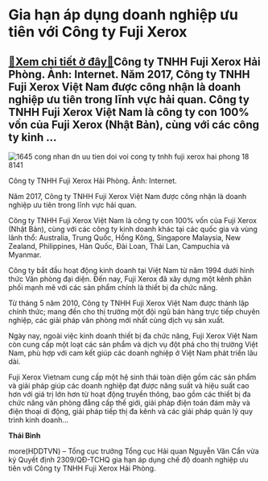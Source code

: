 Gia hạn áp dụng doanh nghiệp ưu tiên với Công ty Fuji Xerox
===========================================================

[:gift:Xem chi tiết ở đây:gift:](https://hddtvn.com/gia-han-ap-dung-doanh-nghiep-uu-tien-voi-cong-ty-fuji-xerox/)Công ty TNHH Fuji Xerox Hải Phòng. Ảnh: Internet. Năm 2017, Công ty TNHH Fuji Xerox Việt Nam được công nhận là doanh nghiệp ưu tiên trong lĩnh vực hải quan. Công ty TNHH Fuji Xerox Việt Nam là công ty con 100% vốn của Fuji Xerox (Nhật Bản), cùng với các công ty kinh …
----------------------------------------------------------------------------------------------------------------------------------------------------------------------------------------------------------------------------------------------------------------------------





![1645 cong nhan dn uu tien doi voi cong ty tnhh fuji xerox hai phong 18 8141](https://hddtvn.com/wp-content/uploads/2021/01/1645_cong-nhan-dn-uu-tien-doi-voi-cong-ty-tnhh-fuji-xerox-hai-phong-18-.8141.png "undefined")


Công ty TNHH Fuji Xerox Hải Phòng. Ảnh: Internet.



Năm 2017, Công ty TNHH Fuji Xerox Việt Nam được công nhận là doanh nghiệp ưu tiên trong lĩnh vực hải quan.


Công ty TNHH Fuji Xerox Việt Nam là công ty con 100% vốn của Fuji Xerox (Nhật Bản), cùng với các công ty kinh doanh khác tại các quốc gia và vùng lãnh thổ: Australia, Trung Quốc, Hồng Kông, Singapore Malaysia, New Zealand, Philippines, Hàn Quốc, Đài Loan, Thái Lan, Campuchia và Myanmar.


Công ty bắt đầu hoạt động kinh doanh tại Việt Nam từ năm 1994 dưới hình thức Văn phòng đại diện. Đến nay, Fuji Xerox đã xây dựng một kênh phân phối mạnh mẽ với các sản phẩm chính là thiết bị đa chức năng.


Từ tháng 5 năm 2010, Công ty TNHH Fuji Xerox Việt Nam được thành lập chính thức; mang đến cho thị trường một đội ngũ bán hàng trực tiếp chuyên nghiệp, các giải pháp văn phòng mới nhất cùng dịch vụ sản xuất.


Ngày nay, ngoài việc kinh doanh thiết bị đa chức năng, Fuji Xerox Việt Nam còn cung cấp một loạt các sản phẩm và dịch vụ đột phá cho thị trường Việt Nam, phù hợp với cam kết giúp các doanh nghiệp ở Việt Nam phát triển lâu dài.


Fuji Xerox Vietnam cung cấp một hệ sinh thái toàn diện gồm các sản phẩm và giải pháp giúp các doanh nghiệp đạt được năng suất và hiệu suất cao hơn với giá trị lớn hơn từ hoạt động truyền thông, bao gồm các thiết bị đa chức năng văn phòng đẳng cấp thế giới, giải pháp điện toán đám mây và điện thoại di động, giải pháp tiếp thị đa kênh và các giải pháp quản lý quy trình kinh doanh…




**Thái Bình**



more(HDDTVN) – Tổng cục trưởng Tổng cục Hải quan Nguyễn Văn Cẩn vừa ký Quyết định 2309/QĐ-TCHQ gia hạn áp dụng chế độ doanh nghiệp ưu tiên với Công ty TNHH Fuji Xerox Hải Phòng.

